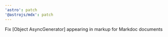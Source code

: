 ```yaml
---
'astro': patch
'@astrojs/mdx': patch
---
```


Fix [Object AsyncGenerator] appearing in markup for Markdoc documents
